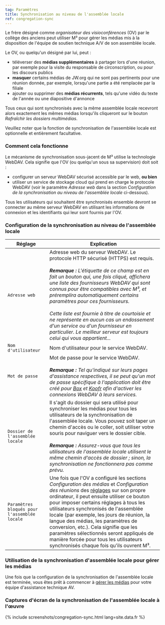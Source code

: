 ```yaml
---
tag: Paramètres
title: Synchronisation au niveau de l'assemblée locale
ref: congregation-sync
---
```


Le frère désigné comme *organisateur des visioconférences* (OV) par le collège des anciens peut utiliser M³ pour gérer les médias mis à la disposition de l'équipe de soutien technique A/V de son assemblée locale.

Le OV, ou quelqu'un désigné par lui, peut :

- téléverser des **médias supplémentaires** à partager lors d'une réunion, par exemple pour la visite du responsable de circonscription, ou pour les discours publics
- **masquer** certains médias de JW.org qui ne sont pas pertinents pour une réunion donnée, par exemple, lorsqu'une partie a été remplacée par la filiale
- ajouter ou supprimer des **médias récurrents**, tels qu'une vidéo du texte de l'année ou une diapositive d'annonce

Tous ceux qui sont synchronisés avec la même assemblée locale recevront alors exactement les mêmes médias lorsqu'ils cliqueront sur le bouton *Rafraîchir les dossiers multimédias*.

Veuillez noter que la fonction de synchronisation de l'assemblée locale est optionnelle et entièrement facultative.

### Comment cela fonctionne

Le mécanisme de synchronisation sous-jacent de M³ utilise la technologie WebDAV. Cela signifie que l'OV (ou quelqu'un sous sa supervision) doit soit :

- configurer un serveur WebDAV sécurisé accessible par le web, **ou bien**
- utiliser un service de stockage cloud qui prend en charge le protocole WebDAV (voir le paramètre *Adresse web* dans la section *Configuration de la synchronisation au niveau de l'assemblée locale* ci-dessous).

Tous les utilisateurs qui souhaitent être synchronisés ensemble devront se connecter au même serveur WebDAV en utilisant les informations de connexion et les identifiants qui leur sont fournis par l'OV.

### Configuration de la synchronisation au niveau de l'assemblée locale

| Réglage                                      | Explication                                                                                                                                                                                                                                                                                                                                                                                                                                                                                                                                                                                 |
| -------------------------------------------- | ------------------------------------------------------------------------------------------------------------------------------------------------------------------------------------------------------------------------------------------------------------------------------------------------------------------------------------------------------------------------------------------------------------------------------------------------------------------------------------------------------------------------------------------------------------------------------------------- |
| `Adresse web`                                | Adresse web du serveur WebDAV. Le protocole HTTP sécurisé (HTTPS) est requis. <br><br> ***Remarque :** L'étiquette de ce champ est en fait un bouton qui, une fois cliqué, affichera une liste des fournisseurs WebDAV qui sont connus pour être compatibles avec M³, et préremplira automatiquement certains paramètres pour ces fournisseurs. <br><br> Cette liste est fournie à titre de courtoisie et ne représente en aucun cas un endossement d'un service ou d'un fournisseur en particulier. Le meilleur serveur est toujours celui qui vous appartient...* |
| `Nom d'utilisateur`                          | Nom d'utilisateur pour le service WebDAV.                                                                                                                                                                                                                                                                                                                                                                                                                                                                                                                                                   |
| `Mot de passe`                               | Mot de passe pour le service WebDAV. <br><br> ***Remarque :** Tel qu'indiqué sur leurs pages d'assistance respectives, il se peut qu'un mot de passe spécifique à l'application doit être créé pour [Box](https://support.box.com/hc/en-us/articles/360043696414-WebDAV-with-Box) et [Koofr](https://koofr.eu/help/koofr_with_webdav/how-do-i-connect-a-service-to-koofr-through-webdav/) afin d'activer les connexions WebDAV à leurs services.*                                                                                                                               |
| `Dossier de l'assemblée locale`              | Il s'agit du dossier qui sera utilisé pour synchroniser les médias pour tous les utilisateurs de la synchronisation de l'assemblée locale. Vous pouvez soit taper un chemin d'accès ou le coller, soit utiliser votre souris pour naviguer vers le dossier cible. <br><br> ***Remarque :** Assurez-vous que tous les utilisateurs de l'assemblée locale utilisent le même chemin d'accès de dossier ; sinon, la synchronisation ne fonctionnera pas comme prévu.*                                                                                                               |
| `Paramètres bloqués pour l'assemblée locale` | Une fois que l'OV a configuré les sections *Configuration des médias* et *Configuration des réunions* des [réglages]({{page.lang}}/#configuration) sur son propre ordinateur, il peut ensuite utiliser ce bouton pour imposer certains réglages à tous les utilisateurs synchronisés de l'assemblée locale (par exemple, les jours de réunion, la langue des médias, les paramètres de conversion, etc.). Cela signifie que les paramètres sélectionnés seront appliqués de manière forcée pour tous les utilisateurs synchronisés chaque fois qu'ils ouvrent M³.                           |

### Utilisation de la synchronisation d'assemblée locale pour gérer les médias

Une fois que la configuration de la synchronisation de l'assemblée locale est terminée, vous êtes prêt à commencer à [gérer les médias]({{page.lang}}/#manage-media) pour votre équipe d'assistance technique AV.

### Captures d'écran de la synchronisation de l'assemblée locale à l'œuvre

{% include screenshots/congregation-sync.html lang=site.data.fr %}
